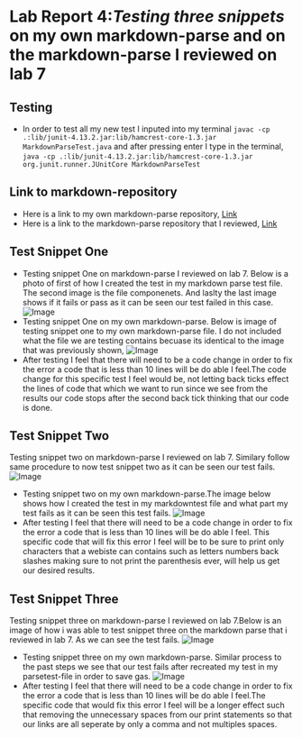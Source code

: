 # Lab Report 4:*Testing three snippets* on my own markdown-parse and on the markdown-parse I reviewed on lab 7
## Testing 
* In order to test all my new test I inputed into
my terminal `javac -cp .:lib/junit-4.13.2.jar:lib/hamcrest-core-1.3.jar MarkdownParseTest.java` and after pressing enter I type in the terminal, 
`java -cp .:lib/junit-4.13.2.jar:lib/hamcrest-core-1.3.jar org.junit.runner.JUnitCore MarkdownParseTest`
## Link to markdown-repository
* Here is a link to my own markdown-parse repository, [Link](https://github.com/mtonsing/markdown-parser)
* Here is a link to the markdown-parse repository that I reviewed, [Link](https://github.com/thanhnhanlam/markdown-parser) 
## Test Snippet One
* Testing snippet One on markdown-parse I reviewed on lab 7. Below is a photo of first of how I created the test in my markdown parse test file. The second image is the file componenets. And laslty the last image shows if it fails or pass as it can be seen our test failed in this case. 
![Image](photopart1.png)
* Testing snippet One on my own markdown-parse.
Below is image of testing snippet one to my own markdown-parse file. I do not included what the file we are testing contains becuase its identical to the image that was previously shown,
![Image](a.png)
* After testing I feel that there will need to be a code change in order to fix the error a code that is less than 10 lines will be do able I feel.The code change for this specific test I feel would be, not letting back ticks effect the lines of code that which we want to run since we see from the results our code stops after the second back tick thinking that our code is done. 
## Test Snippet Two
Testing snippet two on markdown-parse I reviewed on lab 7. Similary follow same procedure to now test snippet two as it can be seen our test fails. 
![Image](photopart2.png)
* Testing snippet two on my own markdown-parse.The image below shows how I created the test in my markdowntest file and what part my test fails as it can be seen this test fails.
![Image](b.png)
* After testing I feel that there will need to be a code change in order to fix the error a code that is less than 10 lines will be do able I feel. This specific code that will fix this error I feel will be to be sure to print only characters that a webiste can contains such as letters numbers back slashes making sure to not print the parenthesis ever, will help us get our desired results. 
## Test Snippet Three
Testing snippet three on markdown-parse I reviewed on lab 7.Below is an image of how i was able to test snippet three on the markdown parse that i reviewed in lab 7. As we can see the test fails. 
![Image](photopart3.png)
* Testing snippet three on my own markdown-parse.
Similar process to the past steps we see that our test fails after recreated my test in my parsetest-file in order to save gas. 
![Image](c.png)
* After testing I feel that there will need to be a code change in order to fix the error a code that is less than 10 lines will be do able I feel.The specific code that would fix this error I feel will be a longer effect such that removing the unnecessary spaces from our print statements so that our links are all seperate by only a comma and not multiples spaces. 